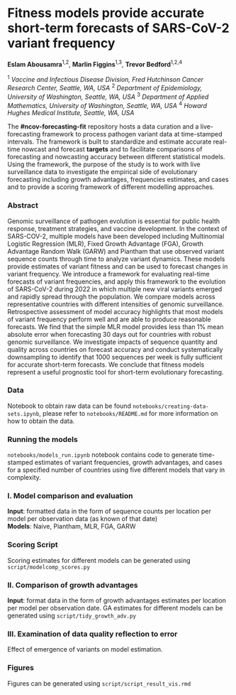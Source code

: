 # Fitness models provide accurate short-term forecasts of SARS-CoV-2 variant frequency

**Eslam Abousamra**<sup>1,2</sup>, **Marlin Figgins**<sup>1,3</sup>, **Trevor Bedford**<sup>1,2,4</sup>

<sup>1</sup> *Vaccine and Infectious Disease Division, Fred Hutchinson Cancer Research Center, Seattle, WA, USA*
<sup>2</sup> *Department of Epidemiology, University of Washington, Seattle, WA, USA*
<sup>3</sup> *Department of Applied Mathematics, University of Washington, Seattle, WA, USA*
<sup>4</sup> *Howard Hughes Medical Institute, Seattle, WA, USA*

The **#ncov-forecasting-fit** repository hosts a data curation and a live-forecasting framework to process pathogen variant data at time-stamped intervals. The framework is built to standardize and estimate accurate real-time nowcast and forecast **targets** and to facilitate comparisons of forecasting and nowcasting accuracy between different statistical models. Using the framework, the purpose of the study is to work with live surveillance data to investigate the empirical side of evolutionary forecasting including growth advantages, frequencies estimates, and cases and to provide a scoring framework of different modelling approaches.

### Abstract

Genomic surveillance of pathogen evolution is essential for public health response, treatment strategies, and vaccine development. In the context of SARS-COV-2, multiple models have been developed including Multinomial Logistic Regression (MLR), Fixed Growth Advantage (FGA), Growth Advantage Random Walk (GARW) and Piantham that use observed variant sequence counts through time to analyze variant dynamics. These models provide estimates of variant fitness and can be used to forecast changes in variant frequency. We introduce a framework for evaluating real-time forecasts of variant frequencies, and apply this framework to the evolution of SARS-CoV-2 during 2022 in which multiple new viral variants emerged and rapidly spread through the population. We compare models across representative countries with different intensities of genomic surveillance. Retrospective assessment of model accuracy highlights that most models of variant frequency perform well and are able to produce reasonable forecasts. We find that the simple MLR model provides less than 1% mean absolute error when forecasting 30 days out for countries with robust genomic surveillance. We investigate impacts of sequence quantity and quality across countries on forecast accuracy and conduct systematically downsampling to identify that 1000 sequences per week is fully sufficient for accurate short-term forecasts. We conclude that fitness models represent a useful prognostic tool for short-term evolutionary forecasting.

### Data

Notebook to obtain raw data can be found `notebooks/creating-data-sets.ipynb`, please refer to `notebooks/README.md` for more information on how to obtain the data.


### Running the models

`notebooks/models_run.ipynb` notebook contains code to generate time-stamped estimates of variant frequencies, growth advantages, and cases for a specified number of countries using five different models that vary in complexity.



### I. Model comparison and evaluation

**Input**: formatted data in the form of sequence counts per location per model per observation data (as known of that date)  <br />
**Models**: Naive, Piantham, MLR, FGA, GARW

### Scoring Script

Scoring estimates for different models can be generated using `script/modelcomp_scores.py`


### II. Comparison of growth advantages
**Input**: format data in the form of growth advantages estimates per location per model per observation date.
GA estimates for different models can be generated using `script/tidy_growth_adv.py`

### III. Examination of data quality reflection to error

Effect of emergence of variants on model estimation.


### Figures

Figures can be generated using `script/script_result_vis.rmd`
